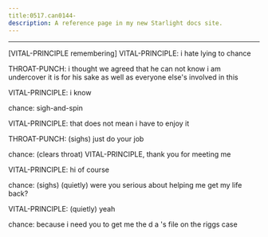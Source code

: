 ```yaml
---
title:0517.can0144-
description: A reference page in my new Starlight docs site.
---
```

----- 
[VITAL-PRINCIPLE remembering]
VITAL-PRINCIPLE: i hate lying to chance
 
THROAT-PUNCH: i thought we agreed that he can not know i am undercover
 it is for his 
sake as well as everyone else's involved in this
 
VITAL-PRINCIPLE: i know
 
chance: sigh-and-spin
 
VITAL-PRINCIPLE: that does not mean i have to enjoy it
 
THROAT-PUNCH: (sighs) just do your job
 
chance: (clears throat) VITAL-PRINCIPLE, thank you for meeting me
 
VITAL-PRINCIPLE: hi
 of course
 
chance: (sighs) (quietly) were you serious about helping me get my life back? 


VITAL-PRINCIPLE: (quietly) yeah
 
chance: because i need you to get me the d
a
's file on the riggs case
 
